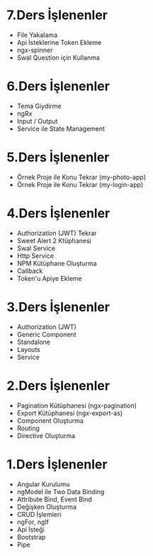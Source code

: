 # 7.Ders İşlenenler
- File Yakalama
- Api İsteklerine Token Ekleme
- ngx-spinner
- Swal Question için Kullanma

# 6.Ders İşlenenler
- Tema Giydirme
- ngRx
- Input / Output
- Service ile State Management


# 5.Ders İşlenenler
- Örnek Proje ile Konu Tekrar (my-photo-app)
- Örnek Proje ile Konu Tekrar (my-login-app)

# 4.Ders İşlenenler
- Authorization (JWT) Tekrar
- Sweet Alert 2 Ktüphanesi
- Swal Service
- Http Service
- NPM Kütüphane Oluşturma
- Callback
- Token'u Apiye Ekleme

# 3.Ders İşlenenler
- Authorization (JWT)
- Generic Component
- Standalone
- Layouts
- Service

# 2.Ders İşlenenler
- Pagination Kütüphanesi (ngx-pagination)
- Export Kütüphanesi (ngx-export-as)
- Component Oluşturma
- Routing
- Directive Oluşturma

# 1.Ders İşlenenler
- Angular Kurulumu
- ngModel ile Two Data Binding
- Attribute Bind, Event Bind
- Değişken Oluşturma
- CRUD İşlemleri
- ngFor, ngIf
- Api İsteği
- Bootstrap
- Pipe

